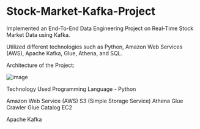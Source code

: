 # Stock-Market-Kafka-Project
Implemented an End-To-End Data Engineering Project on Real-Time Stock Market Data using Kafka.

Utilized different technologies such as Python, Amazon Web Services (AWS), Apache Kafka, Glue, Athena, and SQL.

Architecture of the Project:

![image](https://github.com/user-attachments/assets/67b08982-5e09-4179-80ae-35c64fff25ab)

Technology Used
Programming Language - Python

Amazon Web Service (AWS)
S3 (Simple Storage Service)
Athena
Glue Crawler
Glue Catalog
EC2

Apache Kafka

